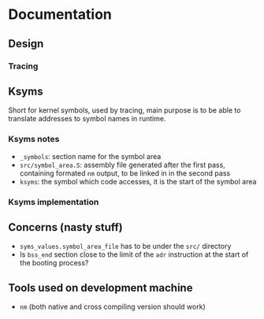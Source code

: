 # Documentation

## Design

### Tracing

## Ksyms
Short for kernel symbols, used by tracing, main purpose is to be able to translate addresses to symbol names in runtime.

### Ksyms notes
* `_symbols`: section name for the symbol area
* `src/symbol_area.S`: assembly file generated after the first pass, containing formated `nm` output, to be linked in in the second pass
* `ksyms`: the symbol which code accesses, it is the start of the symbol area

### Ksyms implementation

## Concerns (nasty stuff)
* `syms_values.symbol_area_file` has to be under the `src/` directory
* Is `bss_end` section close to the limit of the `adr` instruction at the start of the booting process?

## Tools used on development machine
* `nm` (both native and cross compiling version should work)
